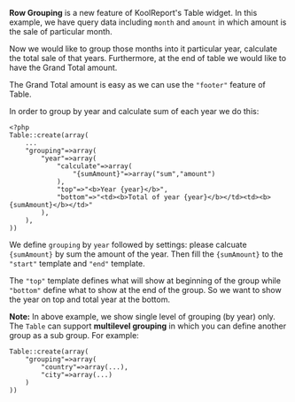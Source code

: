 __Row Grouping__ is a new feature of KoolReport's Table widget. In this example, we have query data including `month` and `amount` in which amount is the sale of particular month.

Now we would like to group those months into it particular year, calculate the total sale of that years. Furthermore, at the end of table we would like to have the Grand Total amount.

The Grand Total amount is easy as we can use the `"footer"` feature of Table.

In order to group by year and calculate sum of each year we do this:

```
<?php
Table::create(array(
    ...
    "grouping"=>array(
        "year"=>array(
            "calculate"=>array(
                "{sumAmount}"=>array("sum","amount")
            ),
            "top"=>"<b>Year {year}</b>",
            "bottom"=>"<td><b>Total of year {year}</b></td><td><b>{sumAmount}</b></td>"
        ),
    ),
))
```

We define `grouping` by `year` followed by settings: please calcuate `{sumAmount}` by sum the amount of the year. Then fill the `{sumAmount}` to the `"start"` template and `"end"` template.

The `"top"` template defines what will show at beginning of the group while `"bottom"` define what to show at the end of the group. So we want to show the year on top and total year at the bottom.

__Note:__ In above example, we show single level of grouping (by year) only. The `Table` can support __multilevel grouping__ in which you can define another group as a sub group. For example:

```
Table::create(array(
    "grouping"=>array(
        "country"=>array(...),
        "city"=>array(...)
    )
))
```